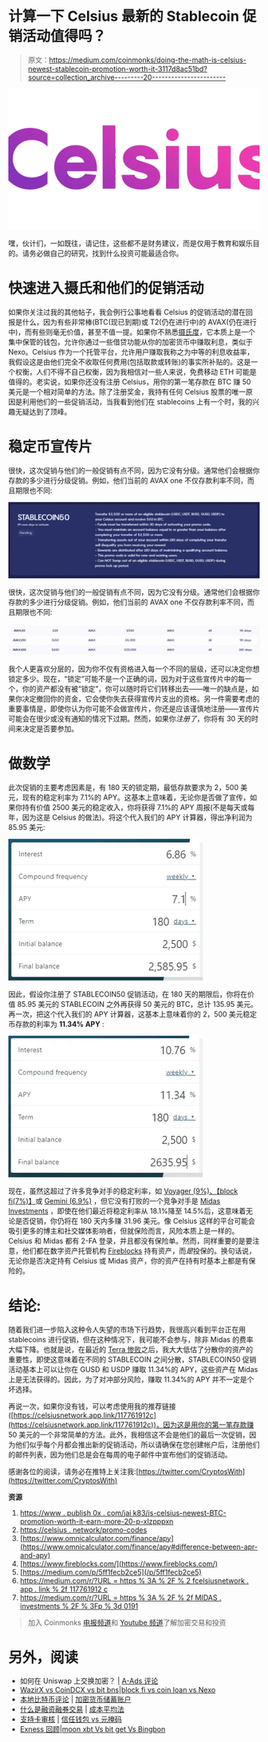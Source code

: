 # 计算一下 Celsius 最新的 Stablecoin 促销活动值得吗？

> 原文：<https://medium.com/coinmonks/doing-the-math-is-celsius-newest-stablecoin-promotion-worth-it-3117d8ac51bd?source=collection_archive---------20----------------------->

![](img/567a4f6e34bcfbc24f81f5fbb58afe11.png)

嘿，伙计们，一如既往，请记住，这些都不是财务建议，而是仅用于教育和娱乐目的。请务必做自己的研究，找到什么投资可能最适合你。

# 快速进入摄氏和他们的促销活动

如果你关注过我的其他帖子，我会例行公事地看看 Celsius 的促销活动的潜在回报是什么，因为有些非常棒(BTC(现已到期)或 T2(仍在进行中)的 AVAX(仍在进行中)，而有些则毫无价值，甚至不值一提。如果你不熟悉[摄氏度](https://celsiusnetwork.app.link/117761912c)，它本质上是一个集中保管的钱包，允许你通过一些借贷功能从你的加密货币中赚取利息，类似于 Nexo。Celsius 作为一个托管平台，允许用户赚取我称之为中等的利息收益率，我假设这是由他们完全不收取任何费用(包括取款或转账)的事实所补贴的。这是一个权衡，人们不得不自己权衡，因为我相信对一些人来说，免费移动 ETH 可能是值得的。老实说，如果你还没有注册 Celsius，用你的第一笔存款在 BTC 赚 50 美元是一个相对简单的方法。除了注册奖金，我持有任何 Celsius 股票的唯一原因是利用他们的一些促销活动，当我看到他们在 stablecoins 上有一个时，我的兴趣无疑达到了顶峰。

# 稳定币宣传片

很快，这次促销与他们的一般促销有点不同，因为它没有分级。通常他们会根据你存款的多少进行分级促销。例如，他们当前的 AVAX one 不仅存款利率不同，而且期限也不同:

![](img/b6d11ea110d021c802d7a9b4e00ed037.png)

很快，这次促销与他们的一般促销有点不同，因为它没有分级。通常他们会根据你存款的多少进行分级促销。例如，他们当前的 AVAX one 不仅存款利率不同，而且期限也不同:

![](img/fd8d53d3b78620fecc0a13267d76eb07.png)

我个人更喜欢分层的，因为你不仅有资格进入每一个不同的层级，还可以决定你想锁定多少。现在，“锁定”可能不是一个正确的词，因为对于这些宣传片中的每一个，你的资产都没有被“锁定”，你可以随时将它们转移出去——唯一的缺点是，如果你决定撤回你的资金，它会使你失去获得宣传片支出的资格。另一件需要考虑的重要事情是，即使你认为你可能不会做宣传片，你还是应该谨慎地注册——宣传片可能会在很少或没有通知的情况下过期。然而，如果你*注册了*，你将有 30 天的时间来决定是否要参加。

# 做数学

此次促销的主要考虑因素是，有 180 天的锁定期，最低存款要求为 2，500 美元，现有的稳定利率为 7.1%的 APY。这基本上意味着，无论你是否做了宣传，如果你持有价值 2500 美元的稳定收入，你将获得 7.1%的 APY 周报(不是每天或每年，因为这是 Celsius 的做法)。将这个代入我们的 APY 计算器，得出净利润为 85.95 美元:

![](img/b5313d6ccedaf59568188c59fda1a6a3.png)

因此，假设你注册了 STABLECOIN50 促销活动，在 180 天的期限后，你将在价值 85.95 美元的 STABLECOIN 之外再获得 50 美元的 BTC，总计 135.95 美元。再一次，把这个代入我们的 APY 计算器，这基本上意味着你的 2，500 美元稳定币存款的利率为 **11.34% APY** :

![](img/3b6c80037158f71f58605dd9368562c6.png)

现在，虽然这超过了许多竞争对手的稳定利率，如 [Voyager (9%)、](https://voyager.onelink.me/WNly/referral?af_sub5=JAM83321F)[【block fi(7%)】](https://app.blockfi.com/signup/?ref=bf0af2ad)或 [Gemini (6.9%)](https://www.gemini.com/share/mlv6qw37) ，但它没有打败的一个竞争对手是 [Midas Investments](https://midas.investments/?p=0191) ，即使在他们最近将稳定利率从 18.1%降至 14.5%后，这意味着无论是否促销，你仍将在 180 天内多赚 31.96 美元。像 Celsius 这样的平台可能会吸引更多的博主和社交媒体影响者，但就保险而言，风险本质上是一样的。Celsius 和 Midas 都有 2-FA 登录，并且都没有保险单。然而，同样重要的是要注意，他们都在数字资产托管机构 [Fireblocks](https://www.fireblocks.com/) 持有资产，而*是*投保的。换句话说，无论你是否决定持有 Celsius 或 Midas 资产，你的资产在持有时基本上都是有保险的。

# 结论:

随着我们进一步陷入这种令人失望的市场下行趋势，我很高兴看到平台正在用 stablecoins 进行促销，但在这种情况下，我可能不会参与，除非 Midas 的费率大幅下降。也就是说，在最近的 [Terra 惨败](/p/5ff1fecb2ce5)之后，我大大低估了分散你的资产的重要性，即使这意味着在不同的 STABLECOIN 之间分散，STABLECOIN50 促销活动基本上可以让你在 GUSD 和 USDP 赚取 11.34%的 APY，这些资产在 Midas 上是无法获得的。因此，为了对冲部分风险，赚取 11.34%的 APY 并不一定是个坏选择。

再说一次，如果你没有钱，可以考虑使用我的推荐链接([https://celsiusnetwork.app.link/117761912c](https://celsiusnetwork.app.link/117761912c))，因为这是用你的第一笔存款赚 50 美元的一个非常简单的方法。此外，我相信这不会是他们的最后一次促销，因为他们似乎每个月都会推出新的促销活动，所以请确保在您创建帐户后，注册他们的邮件列表，因为他们总是会在每周的电子邮件中宣布他们的促销活动。

感谢各位的阅读，请务必在推特上关注我:[https://twitter.com/CryptosWith](https://twitter.com/CryptosWith)

**资源**

1.  [https://www . publish 0x . com/jai k83/is-celsius-newest-BTC-promotion-worth-it-earn-more-20-p-xlzpppxn](https://www.publish0x.com/jaik83/is-celsius-newest-btc-promotion-worth-it-earn-more-than-20-p-xlzppxn)
2.  [https://celsius . network/promo-codes](https://celsius.network/promo-codes)
3.  [https://www.omnicalculator.com/finance/apy](https://www.omnicalculator.com/finance/apy#difference-between-apr-and-apy)
4.  [https://www.fireblocks.com/](https://www.fireblocks.com/)
5.  [https://medium.com/p/5ff1fecb2ce5](/p/5ff1fecb2ce5)
6.  [https://medium.com/r/?URL = https % 3A % 2F % 2 fcelsiusnetwork . app . link % 2f 117761912 c](https://celsiusnetwork.app.link/117761912c)
7.  [https://medium.com/r/?URL = https % 3A % 2F % 2f MIDAS . investments % 2F % 3Fp % 3d 0191](https://midas.investments/?p=0191)

> 加入 Coinmonks [电报频道](https://t.me/coincodecap)和 [Youtube 频道](https://www.youtube.com/c/coinmonks/videos)了解加密交易和投资

# 另外，阅读

*   如何在 Uniswap 上交换加密？ | [A-Ads 评论](https://coincodecap.com/a-ads-review)
*   [WazirX vs CoinDCX vs bit bns](/coinmonks/wazirx-vs-coindcx-vs-bitbns-149f4f19a2f1)|[block fi vs coin loan vs Nexo](/coinmonks/blockfi-vs-coinloan-vs-nexo-cb624635230d)
*   [本地比特币评论](/coinmonks/localbitcoins-review-6cc001c6ed56) | [加密货币储蓄账户](https://coincodecap.com/cryptocurrency-savings-accounts)
*   [什么是融资融券交易](https://coincodecap.com/margin-trading) | [成本平均法](https://coincodecap.com/dca)
*   [支持卡审核](https://coincodecap.com/uphold-card-review) | [信任钱包 vs 元掩码](https://coincodecap.com/trust-wallet-vs-metamask)
*   [Exness 回顾](https://coincodecap.com/exness-review)|[moon xbt Vs bit get Vs Bingbon](https://coincodecap.com/bingbon-vs-bitget-vs-moonxbt)